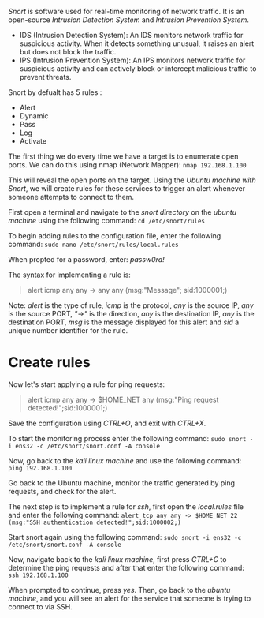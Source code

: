 _Snort_ is software used for real-time monitoring of network traffic. It is an open-source _Intrusion Detection System_ and _Intrusion Prevention System_.

- IDS (Intrusion Detection System): An IDS monitors network traffic for suspicious activity. When it detects something unusual, it raises an alert but does not block the traffic.
- IPS (Intrusion Prevention System): An IPS monitors network traffic for suspicious activity and can actively block or intercept malicious traffic to prevent threats.

Snort by defualt has 5 rules :

- Alert
- Dynamic
- Pass
- Log
- Activate

The first thing we do every time we have a target is to enumerate open ports. We can do this using nmap (Network Mapper):
`nmap 192.168.1.100`

This will reveal the open ports on the target. Using the _Ubuntu machine with Snort_, we will create rules for these services to trigger an alert whenever someone attempts to connect to them.

First open a terminal and navigate to the _snort directory_ on the _ubuntu machine_ using the following command:
`cd /etc/snort/rules`

To begin adding rules to the configuration file, enter the following command:
`sudo nano /etc/snort/rules/local.rules`

When propted for a password, enter:
*passw0rd!*

The syntax for implementing a rule is:

> alert icmp any any -> any any (msg:"Message"; sid:1000001;)

Note: _alert_ is the type of rule, _icmp_ is the protocol, _any_ is the source IP, _any_ is the source PORT, _"->"_ is the direction, _any_ is the destination IP, _any_ is the destination PORT, _msg_ is the message displayed for this alert and _sid_ a unique number identifier for the rule.
# Create rules
Now let's start applying a rule for ping requests:

> alert icmp any any -> $HOME_NET any (msg:"Ping request detected!";sid:1000001;)

Save the configuration using _CTRL+O_, and exit with _CTRL+X_.

To start the monitoring process enter the following command:
`sudo snort -i ens32 -c /etc/snort/snort.conf -A console`

Now, go back to the _kali linux machine_ and use the following command:
`ping 192.168.1.100`

Go back to the Ubuntu machine, monitor the traffic generated by ping requests, and check for the alert.

The next step is to implement a rule for _ssh_, first open the _local.rules_ file and enter the following command:
`alert tcp any any -> $HOME_NET 22 (msg:"SSH authentication detected!";sid:1000002;)`

Start snort again using the following command:
`sudo snort -i ens32 -c /etc/snort/snort.conf -A console`

Now, navigate back to the _kali linux machine_, first press _CTRL+C_ to determine the ping requests and after that enter the following command:
`ssh 192.168.1.100`

When prompted to continue, press _yes_. Then, go back to the _ubuntu machine_, and you will see an alert for the service that someone is trying to connect to via SSH.